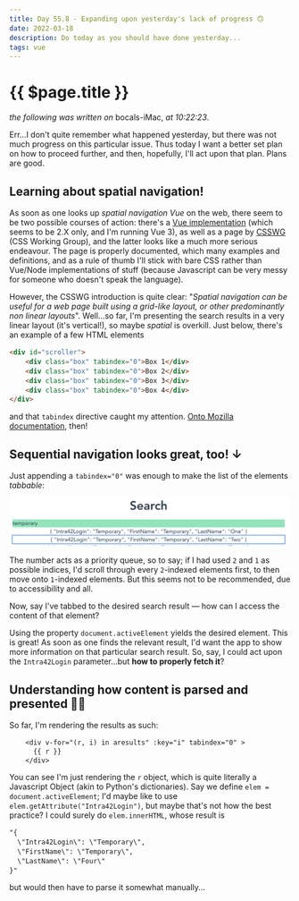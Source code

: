 ```yaml
---
title: Day 55.8 - Expanding upon yesterday's lack of progress 🙃
date: 2022-03-18
description: Do today as you should have done yesterday...
tags: vue
---
```


# {{ $page.title }}

*the following was written on* bocals-iMac, *at 10:22:23*.

Err...I don't quite remember what happened yesterday, but there was not much progress on this particular issue. Thus today I want a better set plan on how to proceed further, and then, hopefully, I'll act upon that plan. Plans are good.

## Learning about spatial navigation!

As soon as one looks up *spatial navigation Vue* on the web, there seem to be two possible courses of action: there's a [Vue implementation](https://github.com/twcapps/vue-spatialnavigation) (which seems to be 2.X only, and I'm running Vue 3), as well as a page by [CSSWG](https://drafts.csswg.org/css-nav-1/) (CSS Working Group), and the latter looks like a much more serious endeavour. The page is properly documented, which many examples and definitions, and as a rule of thumb I'll stick with bare CSS rather than Vue/Node implementations of stuff (because Javascript can be very messy for someone who doesn't speak the language).

However, the CSSWG introduction is quite clear: "*Spatial navigation can be useful for a web page built using a grid-like layout, or other predominantly non linear layouts*". Well...so far, I'm presenting the search results in a very linear layout (it's vertical!), so maybe *spatial* is overkill. Just below, there's an example of a few HTML elements

```html
<div id="scroller">
    <div class="box" tabindex="0">Box 1</div>
    <div class="box" tabindex="0">Box 2</div>
    <div class="box" tabindex="0">Box 3</div>
    <div class="box" tabindex="0">Box 4</div>
</div>
```

and that `tabindex` directive caught my attention. [Onto Mozilla documentation](https://developer.mozilla.org/en-US/docs/Web/HTML/Global_attributes/tabindex), then!

## Sequential navigation looks great, too! ↓

Just appending a `tabindex="0"` was enough to make the list of the elements *tabbable*:

![navigating the result elements with the TAB key](./031822_tabs.png)

The number acts as a priority queue, so to say; if I had used `2` and `1` as possible indices, I'd scroll through every `2`-indexed elements first, to then move onto `1`-indexed elements. But this seems not to be recommended, due to accessibility and all. 

Now, say I've tabbed to the desired search result — how can I access the content of that element?

Using the property `document.activeElement` yields the desired element. This is great! As soon as one finds the relevant result, I'd want the app to show more information on that particular search result. So, say, I could act upon the `Intra42Login` parameter...but **how to properly fetch it**?

## Understanding how content is parsed and presented 🙇‍♂️

So far, I'm rendering the results as such:

```Vue
    <div v-for="(r, i) in aresults" :key="i" tabindex="0" >
      {{ r }}
    </div>
```

You can see I'm just rendering the `r` object, which is quite literally a Javascript Object (akin to Python's dictionaries). Say we define `elem = document.activeElement`; I'd maybe like to use `elem.getAttribute("Intra42Login")`, but maybe that's not how the best practice? I could surely do `elem.innerHTML`, whose result is 

```HTML
"{
  \"Intra42Login\": \"Temporary\",
  \"FirstName\": \"Temporary\",
  \"LastName\": \"Four\"
}"
```

but would then have to parse it somewhat manually...

<FetchComments :title=$frontmatter.title />
<PostComments :title=$frontmatter.title />

